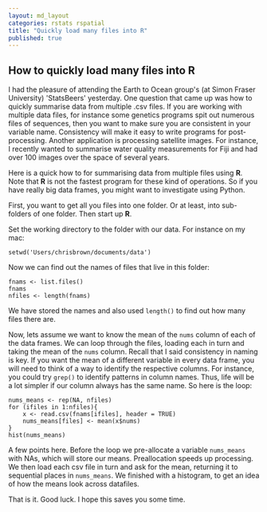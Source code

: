```yaml
---
layout: md_layout
categories: rstats rspatial
title: "Quickly load many files into R"
published: true  
---
```


## How to quickly load many files into R

I had the pleasure of attending the Earth to Ocean group's (at Simon Fraser University) 'StatsBeers' yesterday. One question that came up was how to quickly summarise data from multiple .csv files.
If you are working with multiple data files, for instance some genetics programs spit out numerous files of sequences, then you want to make sure you are consistent in your variable name. Consistency will make it easy to write programs for post-processing. Another application is processing satellite images. For instance, I recently wanted to summarise water quality measurements for Fiji and had over 100 images over the space of several years.

Here is a quick how to for summarising data from multiple files using **R**. Note that **R** is not the fastest program for these kind of operations. So if you have really big data frames, you might want to investigate using Python.  

First, you want to get all you files into one folder. Or at least, into sub-folders of one folder. Then start up **R**.

Set the working directory to the folder with our data. For instance on my mac:

    setwd('Users/chrisbrown/documents/data')

Now we can find out the names of files that live in this folder:

    fnams <- list.files()
    fnams
    nfiles <- length(fnams)

We have stored the names and also used `length()` to find out how many files there are.

Now, lets assume we want to know the mean of the `nums` column of each of the data frames. We can loop through the files, loading each in turn and taking the mean of the `nums` column. Recall that I said consistency in naming is key. If you want the mean of a different variable in every data frame, you will need to think of a way to identify the respective columns. For instance, you could try `grep()` to identify patterns in column names. Thus, life will be a lot simpler if our column always has the same name. So here is the loop:

    nums_means <- rep(NA, nfiles)
    for (ifiles in 1:nfiles){
        x <- read.csv(fnams[ifiles], header = TRUE)
        nums_means[files] <- mean(x$nums)
    }
    hist(nums_means)

A few points here. Before the loop we pre-allocate a variable `nums_means` with NAs, which will store our means. Preallocation speeds up processing. We then load each csv file in turn and ask for the mean, returning it to sequential places in `nums_means`. We finished with a histogram, to get an idea of how the means look across datafiles.

That is it. Good luck. I hope this saves you some time. 
